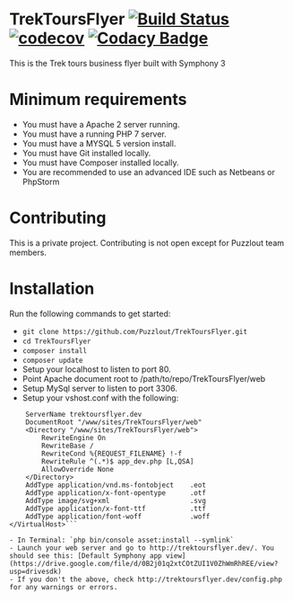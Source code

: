 # TrekToursFlyer [![Build Status](https://travis-ci.org/Puzzlout/TrekToursFlyer.svg?branch=master)](https://travis-ci.org/Puzzlout/TrekToursFlyer) [![codecov](https://codecov.io/gh/Puzzlout/TrekToursFlyer/branch/master/graph/badge.svg)](https://codecov.io/gh/Puzzlout/TrekToursFlyer) [![Codacy Badge](https://api.codacy.com/project/badge/Grade/2decfe7a882545048474071f3be171be)](https://www.codacy.com/app/Puzzlout/TrekToursFlyer?utm_source=github.com&amp;utm_medium=referral&amp;utm_content=Puzzlout/TrekToursFlyer&amp;utm_campaign=Badge_Grade)

This is the Trek tours business flyer built with Symphony 3

# Minimum requirements

- You must have a Apache 2 server running.
- You must have a running PHP 7 server.
- You must have a MYSQL 5 version install.
- You must have Git installed locally.
- You must have Composer installed locally.
- You are recommended to use an advanced IDE such as Netbeans or PhpStorm

# Contributing

This is a private project. Contributing is not open except for Puzzlout team members.

# Installation

Run the following commands to get started:
- `git clone https://github.com/Puzzlout/TrekToursFlyer.git`
- `cd TrekToursFlyer`
- `composer install`
- `composer update`
- Setup your localhost to listen to port 80.
- Point Apache document root to /path/to/repo/TrekToursFlyer/web
- Setup MySql server to listen to port 3306.
- Setup your vshost.conf with the following:
```<VirtualHost trektoursflyer.dev>
    ServerName trektoursflyer.dev
    DocumentRoot "/www/sites/TrekToursFlyer/web"
    <Directory "/www/sites/TrekToursFlyer/web">
        RewriteEngine On
        RewriteBase /
        RewriteCond %{REQUEST_FILENAME} !-f
        RewriteRule ^(.*)$ app_dev.php [L,QSA]
        AllowOverride None
    </Directory>
    AddType application/vnd.ms-fontobject    .eot
    AddType application/x-font-opentype      .otf
    AddType image/svg+xml                    .svg
    AddType application/x-font-ttf           .ttf
    AddType application/font-woff            .woff
</VirtualHost>```

- In Terminal: `php bin/console asset:install --symlink`
- Launch your web server and go to http://trektoursflyer.dev/. You should see this: [Default Symphony app view](https://drive.google.com/file/d/0B2j01q2xtCOtZUI1V0ZhWmRhREE/view?usp=drivesdk)
- If you don't the above, check http://trektoursflyer.dev/config.php for any warnings or errors.
